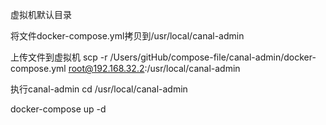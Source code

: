 虚拟机默认目录

将文件docker-compose.yml拷贝到/usr/local/canal-admin

上传文件到虚拟机
scp -r /Users/gitHub/compose-file/canal-admin/docker-compose.yml root@192.168.32.2:/usr/local/canal-admin

执行canal-admin
cd /usr/local/canal-admin

docker-compose up -d


